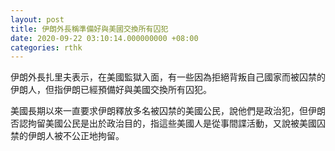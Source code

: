 ```yaml
---
layout: post
title: 伊朗外長稱準備好與美國交換所有囚犯
date: 2020-09-22 03:10:14.000000000 +08:00
categories: rthk
---
```


伊朗外長扎里夫表示，在美國監獄入面，有一些因為拒絕背叛自己國家而被囚禁的伊朗人，但指伊朗已經預備好與美國交換所有囚犯。

美國長期以來一直要求伊朗釋放多名被囚禁的美國公民，說他們是政治犯，但伊朗否認拘留美國公民是出於政治目的，指這些美國人是從事間諜活動，又說被美國囚禁的伊朗人被不公正地拘留。
